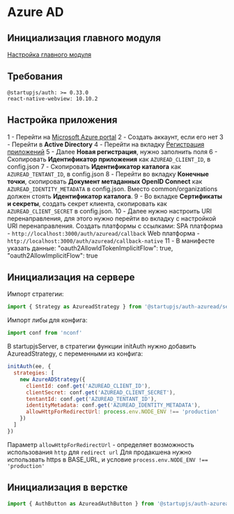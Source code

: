 # Azure AD

## Инициализация главного модуля
[Настройка главного модуля](/docs/auth/main)

## Требования

```
@startupjs/auth: >= 0.33.0
react-native-webview: 10.10.2
```

## Настройка приложения
1 - Перейти на [Microsoft Azure portal](https://portal.azure.com/)
2 - Создать аккаунт, если его нет
3 - Перейти в **Active Directory**
4 - Перейти на вкладку [Регистрация приложений](https://portal.azure.com/?l=en.en-us#blade/Microsoft_AAD_IAM/ActiveDirectoryMenuBlade/RegisteredApps)
5 - Далее **Новая регистрация**, нужно заполнить поля
6 - Скопировать **Идентификатор приложения** как `AZUREAD_CLIENT_ID`, в config.json
7 - Скопировать **Идентификатор каталога** как `AZUREAD_TENTANT_ID`, в config.json
8 - Перейти во вкладку **Конечные точки**, скопировать **Документ метаданных OpenID Connect** как `AZUREAD_IDENTITY_METADATA` в config.json. Вместо common/organizations должен стоять **Идентификатор каталога**.
9 - Во вкладке **Сертификаты и секреты**, создать секрет клиента, скопировать как `AZUREAD_CLIENT_SECRET` в config.json.
10 - Далее нужно настроить URI перенаправления, для этого нужно перейти во вкладку с настройкой URI перенаправления. Создать платформы с ссылками:
SPA платформа - `http://localhost:3000/auth/azuread/callback`
Web платформа - `http://localhost:3000/auth/azuread/callback-native`
11 - В манифесте указать данные:
  "oauth2AllowIdTokenImplicitFlow": true,
  "oauth2AllowImplicitFlow": true

## Инициализация на сервере
Импорт стратегии:
```js
import { Strategy as AzureadStrategy } from '@startupjs/auth-azuread/server'
```

Импорт либы для конфига:
```js
import conf from 'nconf'
```

В startupjsServer, в стратегии функции initAuth нужно добавить AzureadStrategy, с переменными из конфига:
```js
initAuth(ee, {
  strategies: [
    new AzureADStrategy({
      clientId: conf.get('AZUREAD_CLIENT_ID'),
      clientSecret: conf.get('AZUREAD_CLIENT_SECRET'),
      tentantId: conf.get('AZUREAD_TENTANT_ID'),
      identityMetadata: conf.get('AZUREAD_IDENTITY_METADATA'),
      allowHttpForRedirectUrl: process.env.NODE_ENV !== 'production'
    })
  ]
})
```
Параметр `allowHttpForRedirectUrl` - определяет возможность использования `http` для `redirect url`
Для продакшена нужно использвать https в BASE_URL, и условие `process.env.NODE_ENV !== 'production'`

## Инициализация в верстке
```js
import { AuthButton as AzureadAuthButton } from '@startupjs/auth-azuread/client'
```
